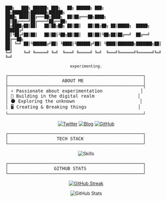 ```
███╗   ███╗ ██████╗ ███╗   ██╗ ██████╗ ███╗   ██╗███████╗███████╗██████╗ 
████╗ ████║██╔═══██╗████╗  ██║██╔═══██╗████╗  ██║██╔════╝██╔════╝██╔══██╗
██╔████╔██║██║   ██║██╔██╗ ██║██║   ██║██╔██╗ ██║█████╗  █████╗  ██████╔╝
██║╚██╔╝██║██║   ██║██║╚██╗██║██║   ██║██║╚██╗██║██╔══╝  ██╔══╝  ██╔══██╗
██║ ╚═╝ ██║╚██████╔╝██║ ╚████║╚██████╔╝██║ ╚████║███████╗███████╗██║  ██║
╚═╝     ╚═╝ ╚═════╝ ╚═╝  ╚═══╝ ╚═════╝ ╚═╝  ╚═══╝╚══════╝╚══════╝╚═╝  ╚═╝
```

<div align="center">

`experimenting.`

</div>

<pre>
┌──────────────────────────────────────────────────┐
│                    ABOUT ME                      │
├──────────────────────────────────────────────────┤
│ ⚡ Passionate about experimentation              │
│ 🔮 Building in the digital realm                │
│ 🌑 Exploring the unknown                        │
│ 🖥️ Creating & Breaking things                   │
└──────────────────────────────────────────────────┘
</pre>

<div align="center">

[![Twitter](https://img.shields.io/badge/Twitter-%23000000.svg?style=for-the-badge&logo=Twitter&logoColor=white)](https://twitter.com/cacophonn)
[![Blog](https://img.shields.io/badge/Blog-%23000000.svg?style=for-the-badge&logo=github&logoColor=white)](https://github.com/cacophonn)
[![GitHub](https://img.shields.io/badge/GitHub-%23000000.svg?style=for-the-badge&logo=github&logoColor=white)](https://github.com/mononeer)

</div>

<pre>
┌──────────────────────────────────────────────────┐
│                  TECH STACK                      │
└──────────────────────────────────────────────────┘
</pre>

<div align="center">

![Skills](https://skillicons.dev/icons?i=git,github,vscode,nodejs,python,javascript,typescript,react,docker&theme=dark)

</div>

<pre>
┌──────────────────────────────────────────────────┐
│                 GITHUB STATS                     │
└──────────────────────────────────────────────────┘
</pre>

<div align="center">
  
[![GitHub Streak](https://github-readme-streak-stats.herokuapp.com?user=mononeer&theme=github-dark&hide_border=true&date_format=M%20j%5B%2C%20Y%5D)](https://git.io/streak-stats)

<img src="https://github-readme-stats.vercel.app/api?username=mononeer&show_icons=true&theme=github_dark&hide_border=true&count_private=true&bg_color=00000000" alt="GitHub Stats" />

</div>
